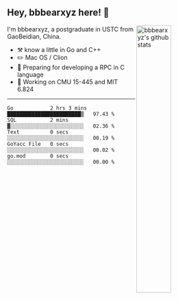 ## Hey, bbbearxyz here! :wave:

<img align="right" alt="bbbearxyz's github stats" width="40%" src="https://github-readme-stats.vercel.app/api?username=bbbearxyz&show_icons=true">

I'm bbbearxyz, a postgraduate in USTC from GaoBeidian, China.

-   :hammer_and_pick:    know a little in Go and C++
-   :pencil2: Mac OS / Clion
-   :seedling: Preparing for developing a RPC in C language 
-   :thinking: Working on CMU 15-445 and MIT 6.824
---
<!--START_SECTION:waka-->

```text
Go            2 hrs 3 mins    ████████████████████████▒   97.43 %
SQL           2 mins          ▓░░░░░░░░░░░░░░░░░░░░░░░░   02.36 %
Text          0 secs          ░░░░░░░░░░░░░░░░░░░░░░░░░   00.19 %
GoYacc File   0 secs          ░░░░░░░░░░░░░░░░░░░░░░░░░   00.02 %
go.mod        0 secs          ░░░░░░░░░░░░░░░░░░░░░░░░░   00.00 %
```

<!--END_SECTION:waka-->
